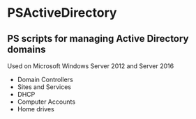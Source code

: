 # PSActiveDirectory
<h2>PS scripts for managing Active Directory domains</h2>
<p>Used on Microsoft Windows Server 2012 and Server 2016
<ul>
  <li>Domain Controllers
  <li>Sites and Services
  <li>DHCP
  <li>Computer Accounts
  <li>Home drives
</ul>
